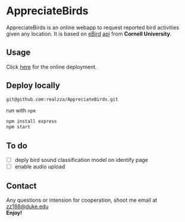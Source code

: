 # AppreciateBirds

AppreciateBirds is an online webapp to request reported bird activities given any location. It is based on [eBird](https://ebird.org/home) [api](https://documenter.getpostman.com/view/664302/S1ENwy59) from **Cornell University**.

## Usage
Click <a href="https://appreciate-birds.herokuapp.com/">here</a> for the online deployment.

## Deploy locally
```bash
git@github.com:realzza/AppreciateBirds.git
```

run with `npm`
```bash
npm install express
npm start
```

## To do
- [ ] deply bird sound classification model on identify page
- [ ] enable audio upload

## Contact
Any questions or intension for cooperation, shoot me email at zz188@duke.edu  
**Enjoy!**